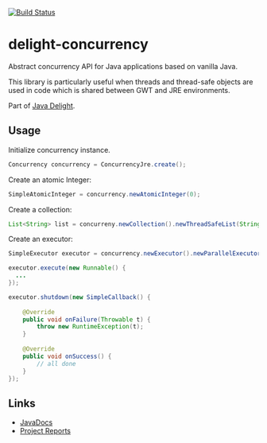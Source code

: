 [![Build Status](https://travis-ci.org/javadelight/delight-concurrency.svg)](https://travis-ci.org/javadelight/delight-concurrency)

delight-concurrency
===============

Abstract concurrency API for Java applications based on vanilla Java.

This library is particularly useful when threads and thread-safe objects are used in code which is shared between GWT and JRE environments.  

Part of [Java Delight](https://github.com/javadelight/delight-main#java-delight-suite).

## Usage

Initialize concurrency instance.

```java
Concurrency concurrency = ConcurrencyJre.create();
```

Create an atomic Integer:

```java
SimpleAtomicInteger = concurrency.newAtomicInteger(0);
```

Create a collection:

```java
List<String> list = concurreny.newCollection().newThreadSafeList(String);
```

Create an executor:

```java
SimpleExecutor executor = concurrency.newExecutor().newParallelExecutor(5, this);

executor.execute(new Runnable() {
  ...
});

executor.shutdown(new SimpleCallback() {
			
	@Override
	public void onFailure(Throwable t) {
		throw new RuntimeException(t);
	}
	
	@Override
	public void onSuccess() {
		// all done
	}
});
```

## Links

- [JavaDocs](http://modules.appjangle.com/delight-concurrency/latest/apidocs/index.html)
- [Project Reports](http://modules.appjangle.com/delight-concurrency/latest/project-reports.html)

